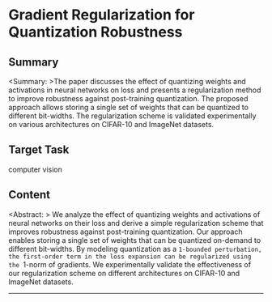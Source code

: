 # Gradient  Regularization for Quantization Robustness

## Summary

<Summary: >The paper discusses the effect of quantizing weights and activations in neural networks on loss and presents a regularization method to improve robustness against post-training quantization. The proposed approach allows storing a single set of weights that can be quantized to different bit-widths. The regularization scheme is validated experimentally on various architectures on CIFAR-10 and ImageNet datasets.


## Target Task

computer vision

## Content

<Abstract: > We analyze the effect of quantizing weights and activations of neural networks on their loss and derive a simple regularization scheme that improves robustness against post-training quantization. Our approach enables storing a single set of weights that can be quantized on-demand to different bit-widths. By modeling quantization as a `1-bounded perturbation, the first-order term in the loss expansion can be regularized using the `1-norm of gradients. We experimentally validate the effectiveness of our regularization scheme on different architectures on CIFAR-10 and ImageNet datasets.



---

